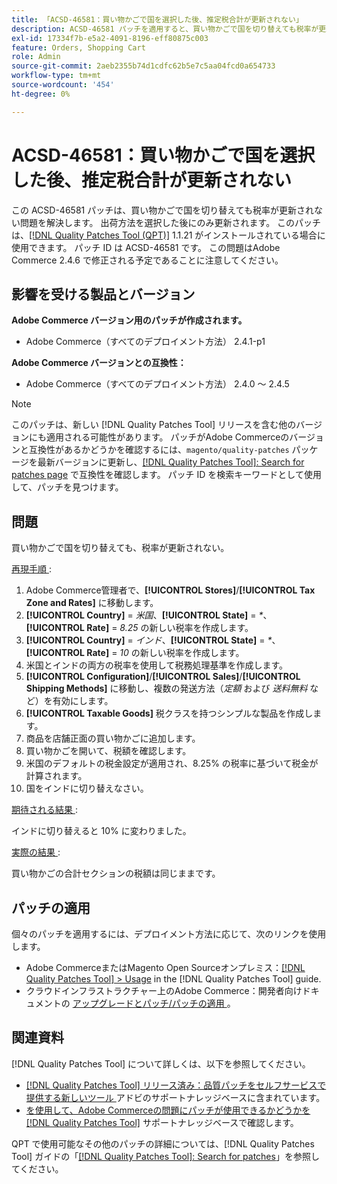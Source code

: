 ```yaml
---
title: 「ACSD-46581：買い物かごで国を選択した後、推定税合計が更新されない」
description: ACSD-46581 パッチを適用すると、買い物かごで国を切り替えても税率が更新されないAdobe Commerceの問題を解決できます。
exl-id: 17334f7b-e5a2-4091-8196-eff80875c003
feature: Orders, Shopping Cart
role: Admin
source-git-commit: 2aeb2355b74d1cdfc62b5e7c5aa04fcd0a654733
workflow-type: tm+mt
source-wordcount: '454'
ht-degree: 0%

---
```


# ACSD-46581：買い物かごで国を選択した後、推定税合計が更新されない

この ACSD-46581 パッチは、買い物かごで国を切り替えても税率が更新されない問題を解決します。 出荷方法を選択した後にのみ更新されます。 このパッチは、[[!DNL Quality Patches Tool (QPT)]](/help/announcements/adobe-commerce-announcements/magento-quality-patches-released-new-tool-to-self-serve-quality-patches.md) 1.1.21 がインストールされている場合に使用できます。 パッチ ID は ACSD-46581 です。 この問題はAdobe Commerce 2.4.6 で修正される予定であることに注意してください。

## 影響を受ける製品とバージョン

**Adobe Commerce バージョン用のパッチが作成されます。**
* Adobe Commerce（すべてのデプロイメント方法） 2.4.1-p1

**Adobe Commerce バージョンとの互換性：**
* Adobe Commerce（すべてのデプロイメント方法） 2.4.0 ～ 2.4.5

>[!NOTE]
>
>このパッチは、新しい [!DNL Quality Patches Tool] リリースを含む他のバージョンにも適用される可能性があります。 パッチがAdobe Commerceのバージョンと互換性があるかどうかを確認するには、`magento/quality-patches` パッケージを最新バージョンに更新し、[[!DNL Quality Patches Tool]: Search for patches page](https://experienceleague.adobe.com/tools/commerce-quality-patches/index.html?lang=ja) で互換性を確認します。 パッチ ID を検索キーワードとして使用して、パッチを見つけます。

## 問題

買い物かごで国を切り替えても、税率が更新されない。

<u> 再現手順 </u>:

1. Adobe Commerce管理者で、**[!UICONTROL Stores]**/**[!UICONTROL Tax Zone and Rates]** に移動します。
1. **[!UICONTROL Country]** = _米国_、**[!UICONTROL State]** = _*_、**[!UICONTROL Rate]** = _8.25_ の新しい税率を作成します。
1. **[!UICONTROL Country]** = _インド_、**[!UICONTROL State]** = _*_、**[!UICONTROL Rate]** = _10_ の新しい税率を作成します。
1. 米国とインドの両方の税率を使用して税務処理基準を作成します。
1. **[!UICONTROL Configuration]**/**[!UICONTROL Sales]**/**[!UICONTROL Shipping Methods]** に移動し、複数の発送方法（_定額_ および _送料無料_ など）を有効にします。
1. **[!UICONTROL Taxable Goods]** 税クラスを持つシンプルな製品を作成します。
1. 商品を店舗正面の買い物かごに追加します。
1. 買い物かごを開いて、税額を確認します。
1. 米国のデフォルトの税金設定が適用され、8.25% の税率に基づいて税金が計算されます。
1. 国をインドに切り替えなさい。

<u> 期待される結果 </u>:

インドに切り替えると 10% に変わりました。

<u> 実際の結果 </u>:

買い物かごの合計セクションの税額は同じままです。

## パッチの適用

個々のパッチを適用するには、デプロイメント方法に応じて、次のリンクを使用します。

* Adobe CommerceまたはMagento Open Sourceオンプレミス：[[!DNL Quality Patches Tool] > Usage](https://experienceleague.adobe.com/docs/commerce-operations/tools/quality-patches-tool/usage.html?lang=ja) in the [!DNL Quality Patches Tool] guide.
* クラウドインフラストラクチャー上のAdobe Commerce：開発者向けドキュメントの [ アップグレードとパッチ/パッチの適用 ](https://experienceleague.adobe.com/ja/docs/commerce-cloud-service/user-guide/develop/upgrade/apply-patches)。

## 関連資料

[!DNL Quality Patches Tool] について詳しくは、以下を参照してください。

* [[!DNL Quality Patches Tool]  リリース済み：品質パッチをセルフサービスで提供する新しいツール ](/help/announcements/adobe-commerce-announcements/magento-quality-patches-released-new-tool-to-self-serve-quality-patches.md) アドビのサポートナレッジベースに含まれています。
* [ を使用して、Adobe Commerceの問題にパッチが使用できるかどうかを  [!DNL Quality Patches Tool]](/help/support-tools/patches-available-in-qpt-tool/check-patch-for-magento-issue-with-magento-quality-patches.md) サポートナレッジベースで確認します。

QPT で使用可能なその他のパッチの詳細については、[!DNL Quality Patches Tool] ガイドの「[[!DNL Quality Patches Tool]: Search for patches](https://experienceleague.adobe.com/tools/commerce-quality-patches/index.html?lang=ja)」を参照してください。
